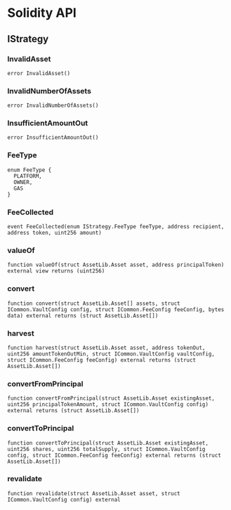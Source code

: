 # Solidity API

## IStrategy

### InvalidAsset

```solidity
error InvalidAsset()
```

### InvalidNumberOfAssets

```solidity
error InvalidNumberOfAssets()
```

### InsufficientAmountOut

```solidity
error InsufficientAmountOut()
```

### FeeType

```solidity
enum FeeType {
  PLATFORM,
  OWNER,
  GAS
}
```

### FeeCollected

```solidity
event FeeCollected(enum IStrategy.FeeType feeType, address recipient, address token, uint256 amount)
```

### valueOf

```solidity
function valueOf(struct AssetLib.Asset asset, address principalToken) external view returns (uint256)
```

### convert

```solidity
function convert(struct AssetLib.Asset[] assets, struct ICommon.VaultConfig config, struct ICommon.FeeConfig feeConfig, bytes data) external returns (struct AssetLib.Asset[])
```

### harvest

```solidity
function harvest(struct AssetLib.Asset asset, address tokenOut, uint256 amountTokenOutMin, struct ICommon.VaultConfig vaultConfig, struct ICommon.FeeConfig feeConfig) external returns (struct AssetLib.Asset[])
```

### convertFromPrincipal

```solidity
function convertFromPrincipal(struct AssetLib.Asset existingAsset, uint256 principalTokenAmount, struct ICommon.VaultConfig config) external returns (struct AssetLib.Asset[])
```

### convertToPrincipal

```solidity
function convertToPrincipal(struct AssetLib.Asset existingAsset, uint256 shares, uint256 totalSupply, struct ICommon.VaultConfig config, struct ICommon.FeeConfig feeConfig) external returns (struct AssetLib.Asset[])
```

### revalidate

```solidity
function revalidate(struct AssetLib.Asset asset, struct ICommon.VaultConfig config) external
```

